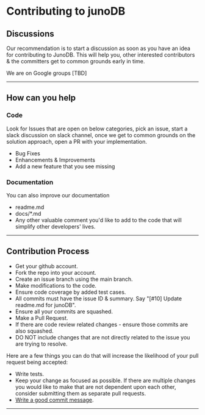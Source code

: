 
# Contributing to junoDB

## Discussions

Our recommendation is to start a discussion as soon as you have an idea for contributing to JunoDB.
This will help you, other interested contributors & the committers get to common grounds early in time.

We are on Google groups [TBD]

--------------------------------------------------------------------------------------------------------------------

## How can you help

### Code
Look for Issues that are open on below categories, pick an issue, start a slack discussion on slack channel, once we get to common grounds on the solution approach, open a PR with your implementation.
* Bug Fixes
* Enhancements & Improvements 
* Add a new feature that you see missing

### Documentation
You can also improve our documentation
* readme.md
* docs/*.md
* Any other valuable comment you'd like to add to the code that will simplify other developers' lives.

--------------------------------------------------------------------------------------------------------------------


## Contribution Process

* Get your github account.
* Fork the repo into your account.
* Create an issue branch using the main branch.
* Make modifications to the code.
* Ensure code coverage by added test cases.
* All commits must have the issue ID & summary. Say "[#10] Update readme.md for junoDB".
* Ensure all your commits are squashed.
* Make a Pull Request.
* If there are code review related changes - ensure those commits are also squashed.
* DO NOT include changes that are not directly related to the issue you are trying to resolve.

Here are a few things you can do that will increase the likelihood of your pull request being accepted:

* Write tests.
* Keep your change as focused as possible. If there are multiple changes you would like to make that are not dependent upon each other, consider submitting them as separate pull requests.
* [Write a good commit message](https://tbaggery.com/2008/04/19/a-note-about-git-commit-messages.html).

--------------------------------------------------------------------------------------------------------------------
